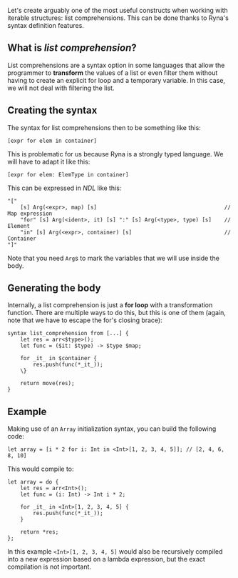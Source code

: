 Let's create arguably one of the most useful constructs when working with iterable structures:
list comprehensions. This can be done thanks to Ryna's syntax definition features.

## What is *list comprehension*?

List comprehensions are a syntax option in some languages that allow the programmer to
**transform** the values of a list or even filter them without having to create an explicit for loop and
a temporary variable. In this case, we will not deal with filtering the list.

## Creating the syntax

The syntax for list comprehensions then to be something like this:

```
[expr for elem in container]
```

This is problematic for us because Ryna is a strongly typed language. We will have to adapt it like this:

```
[expr for elem: ElemType in container]
```

This can be expressed in *NDL* like this:

```
"[" 
    [s] Arg(<expr>, map) [s]                                        // Map expression
    "for" [s] Arg(<ident>, it) [s] ":" [s] Arg(<type>, type) [s]    // Element
    "in" [s] Arg(<expr>, container) [s]                             // Container
"]"
```

Note that you need `Arg`s to mark the variables that we will use inside the body.

## Generating the body

Internally, a list comprehension is just a **for loop** with a transformation function. There are multiple ways to do this, but
this is one of them (again, note that we have to escape the for's closing brace):

```
syntax list_comprehension from [...] {
    let res = arr<$type>();
    let func = ($it: $type) -> $type $map;

    for _it_ in $container {
        res.push(func(*_it_));
    \}
    
    return move(res);
}
```

## Example

Making use of an `Array` initialization syntax, you can build the following code:

```
let array = [i * 2 for i: Int in <Int>[1, 2, 3, 4, 5]]; // [2, 4, 6, 8, 10]
```

This would compile to:

```
let array = do {
    let res = arr<Int>();
    let func = (i: Int) -> Int i * 2;

    for _it_ in <Int>[1, 2, 3, 4, 5] {
        res.push(func(*_it_));
    }

    return *res;
};
```

In this example `<Int>[1, 2, 3, 4, 5]` would also be recursively compiled into a new expression based on a lambda expression, but
the exact compilation is not important.